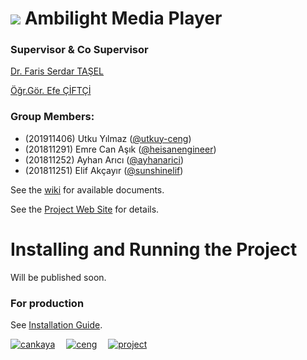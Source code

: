 # ![](https://static.wixstatic.com/media/6b165c_6545fbdf83f943a1ba45e75d8b0b6bbe~mv2.png) Ambilight Media Player

### Supervisor & Co Supervisor
[Dr. Faris Serdar TAŞEL](http://www.cankaya.edu.tr/arama/cv_en/LecturerFarisSerdarTA%C5%9EEL.html)

[Öğr.Gör. Efe ÇİFTÇİ](http://www.cankaya.edu.tr/akademik_birimler/cv/%C3%96%C4%9Fr.G%C3%B6r.Efe%C3%87%C4%B0FTC%C4%B0.html)


### Group Members:

- (201911406) Utku Yılmaz ([@utkuy-ceng](https://github.com/utkuy-ceng "@utkuy-ceng"))
- (201811291) Emre Can Aşık ([@heisanengineer](https://github.com/heisanengineer "@heisanengineer"))
- (201811252) Ayhan Arıcı ([@ayhanarici](https://github.com/ayhanarici "@ayhanarici"))
- (201811251) Elif Akçayır ([@sunshinelif](https://github.com/sunshinelif "@sunshinelif"))


See the [wiki](https://github.com/CankayaUniversity/ceng-407-408-2021-2022-Ambilight-Media-Player/wiki "wiki") for available documents.

See the [Project Web Site](https://ambilightbp.wixsite.com/project "WebSite") for details.

# Installing and Running the Project

Will be published soon.

### For production
See [Installation Guide](https://github.com/CankayaUniversity/ceng-407-408-2021-2022-Ambilight-Media-Player/wiki/Installation-Guide).


[![cankaya](https://static.wixstatic.com/media/6b165c_e007cd21cbc7414382363568f0849794~mv2.png/v1/crop/x_0,y_0,w_70,h_68,q_85/6b165c_e007cd21cbc7414382363568f0849794~mv2.webp)](https://www.cankaya.edu.tr)&emsp;
[![ceng](https://static.wixstatic.com/media/6b165c_e007cd21cbc7414382363568f0849794~mv2.png/v1/crop/x_125,y_0,w_70,h_68,q_85/6b165c_e007cd21cbc7414382363568f0849794~mv2.webp)](https://ceng.cankaya.edu.tr)&emsp;
[![project](https://static.wixstatic.com/media/6b165c_e007cd21cbc7414382363568f0849794~mv2.png/v1/crop/x_250,y_0,w_70,h_70,q_85/6b165c_e007cd21cbc7414382363568f0849794~mv2.webp)](https://ambilightbp.wixsite.com/project)

